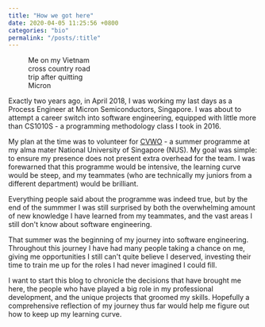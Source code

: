 ```yaml
---
title: "How we got here"
date: 2020-04-05 11:25:56 +0800
categories: "bio"
permalink: "/posts/:title"
---
```


<figure style="width: 150px" class="align-right">
  <img src="{{ site.url }}{{ site.baseurl }}/assets/files/2018_road_trip.jpg" alt="">
  <figcaption>Me on my Vietnam cross country road trip after quitting Micron</figcaption>
</figure>

Exactly two years ago, in April 2018, I was working my last days as a Process Engineer at Micron Semiconductors, Singapore. I was about to attempt a career switch into software engineering, equipped with little more than CS1010S - a programming methodology class I took in 2016.

My plan at the time was to volunteer for [CVWO](https://www.comp.nus.edu.sg/~vwo/projects/2018-lbsa.html) - a summer programme at my alma mater National University of Singapore (NUS). My goal was simple: to ensure my presence does not present extra overhead for the team. I was forewarned that this programme would be intensive, the learning curve would be steep, and my teammates (who are technically my juniors from a different department) would be brilliant.

Everything people said about the programme was indeed true, but by the end of the summmer I was still surprised by both the overwhelming amount of new knowledge I have learned from my teammates, and the vast areas I still don't know about software engineering.

That summer was the beginning of my journey into software engineering. Throughout this journey I have had many people taking a chance on me, giving me opportunities I still can't quite believe I deserved, investing their time to train me up for the roles I had never imagined I could fill.

I want to start this blog to chronicle the decisions that have brought me here, the people who have played a big role in my professional development, and the unique projects that groomed my skills. Hopefully a comprehensive reflection of my journey thus far would help me figure out how to keep up my learning curve.
